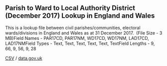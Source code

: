 ## Parish to Ward to Local Authority District (December 2017) Lookup in England and Wales

This is a lookup file between civil parishes/communities, electoral wards/divisions in England and Wales as at 31 December 2017.  (File Size - 3 MB)Field Names - PAR17CD, PAR17NM, WD17CD, WD17NM, LAD17CD, LAD17NMField Types - Text, Text, Text, Text, Text, TextField Lengths - 9, 66, 9, 56, 9, 28

[CSV](csv/073.csv) / [data.gov.uk](https://data.gov.uk/dataset/1ae608f5-23b9-48e7-8263-c464e053fc83/parish-to-ward-to-local-authority-district-december-2017-lookup-in-england-and-wales)

